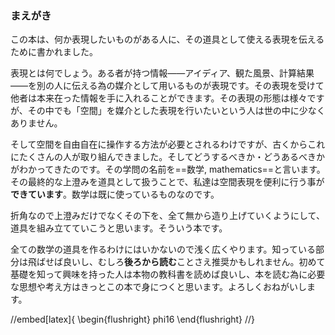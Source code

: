 ### まえがき

この本は、何か表現したいものがある人に、その道具として使える表現を伝えるために書かれました。

表現とは何でしょう。ある者が持つ情報――アイディア、観た風景、計算結果――を別の人に伝える為の媒介として用いるものが表現です。その表現を受けて他者は本来在った情報を手に入れることができます。その表現の形態は様々ですが、その中でも「空間」を媒介とした表現を行いたいという人は世の中に少なくありません。

そして空間を自由自在に操作する方法が必要とされるわけですが、古くからこれにたくさんの人が取り組んできました。そしてどうするべきか・どうあるべきかがわかってきたのです。その学問の名前を==数学, mathematics==と言います。その最終的な上澄みを道具として扱うことで、私達は空間表現を便利に行う事が**できています**。数学は既に使っているものなのです。

折角なので上澄みだけでなくその下を、全て無から造り上げていくようにして、道具を組み立てていこうと思います。そういう本です。

全ての数学の道具を作るわけにはいかないので浅く広くやります。知っている部分は飛ばせば良いし、むしろ**後ろから読む**ことさえ推奨かもしれません。初めて基礎を知って興味を持った人は本物の教科書を読めば良いし、本を読む為に必要な思想や考え方はきっとこの本で身につくと思います。よろしくおねがいします。

//embed[latex]{
\begin{flushright}
phi16
\end{flushright}
//}
